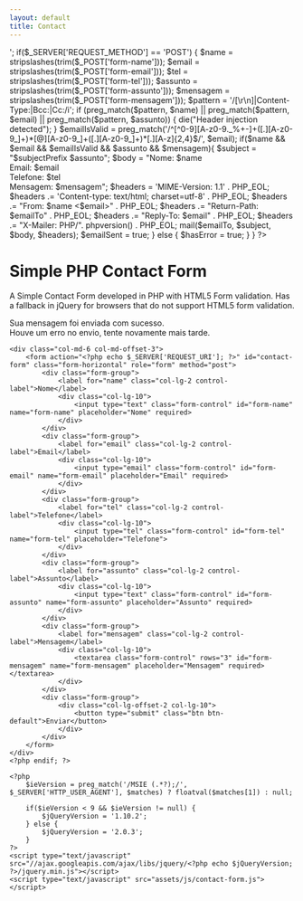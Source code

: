 ```yaml
---
layout: default
title: Contact
---
```

<?php
$subjectPrefix = '[Contato via Site]';
$emailTo = '<YOUR_EMAIL_HERE>';

if($_SERVER['REQUEST_METHOD'] == 'POST') {
    $name     = stripslashes(trim($_POST['form-name']));
    $email    = stripslashes(trim($_POST['form-email']));
    $tel      = stripslashes(trim($_POST['form-tel']));
    $assunto  = stripslashes(trim($_POST['form-assunto']));
    $mensagem = stripslashes(trim($_POST['form-mensagem']));
    $pattern  = '/[\r\n]|Content-Type:|Bcc:|Cc:/i';

    if (preg_match($pattern, $name) || preg_match($pattern, $email) || preg_match($pattern, $assunto)) {
        die("Header injection detected");
    }

    $emailIsValid = preg_match('/^[^0-9][A-z0-9._%+-]+([.][A-z0-9_]+)*[@][A-z0-9_]+([.][A-z0-9_]+)*[.][A-z]{2,4}$/', $email);

    if($name && $email && $emailIsValid && $assunto && $mensagem){
        $subject = "$subjectPrefix $assunto";
        $body = "Nome: $name <br /> Email: $email <br /> Telefone: $tel <br /> Mensagem: $mensagem";

        $headers  = 'MIME-Version: 1.1' . PHP_EOL;
        $headers .= 'Content-type: text/html; charset=utf-8' . PHP_EOL;
        $headers .= "From: $name <$email>" . PHP_EOL;
        $headers .= "Return-Path: $emailTo" . PHP_EOL;
        $headers .= "Reply-To: $email" . PHP_EOL;
        $headers .= "X-Mailer: PHP/". phpversion() . PHP_EOL;

        mail($emailTo, $subject, $body, $headers);
        $emailSent = true;

    } else {
        $hasError = true;
    }
}
?><!DOCTYPE html>
<html>
<head>
    <title>Simple PHP Contact Form</title>
    <meta name="viewport" content="width=device-width, initial-scale=1.0">
    <link href="//netdna.bootstrapcdn.com/bootstrap/3.0.0/css/bootstrap.min.css" rel="stylesheet" media="screen">
</head>
<body>
    <div class="jumbotron">
        <h1>Simple PHP Contact Form</h1>
        <p>A Simple Contact Form developed in PHP with HTML5 Form validation. Has a fallback in jQuery for browsers that do not support HTML5 form validation.</p>
    </div>
    <?php if(isset($emailSent) && $emailSent): ?>
        <div class="col-md-6 col-md-offset-3">
            <div class="alert alert-success text-center">Sua mensagem foi enviada com sucesso.</div>
        </div>
    <?php else: ?>
        <?php if(isset($hasError) && $hasError): ?>
        <div class="col-md-5 col-md-offset-4">
            <div class="alert alert-danger text-center">Houve um erro no envio, tente novamente mais tarde.</div>
        </div>
        <?php endif; ?>

    <div class="col-md-6 col-md-offset-3">
        <form action="<?php echo $_SERVER['REQUEST_URI']; ?>" id="contact-form" class="form-horizontal" role="form" method="post">
            <div class="form-group">
                <label for="name" class="col-lg-2 control-label">Nome</label>
                <div class="col-lg-10">
                    <input type="text" class="form-control" id="form-name" name="form-name" placeholder="Nome" required>
                </div>
            </div>
            <div class="form-group">
                <label for="email" class="col-lg-2 control-label">Email</label>
                <div class="col-lg-10">
                    <input type="email" class="form-control" id="form-email" name="form-email" placeholder="Email" required>
                </div>
            </div>
            <div class="form-group">
                <label for="tel" class="col-lg-2 control-label">Telefone</label>
                <div class="col-lg-10">
                    <input type="tel" class="form-control" id="form-tel" name="form-tel" placeholder="Telefone">
                </div>
            </div>
            <div class="form-group">
                <label for="assunto" class="col-lg-2 control-label">Assunto</label>
                <div class="col-lg-10">
                    <input type="text" class="form-control" id="form-assunto" name="form-assunto" placeholder="Assunto" required>
                </div>
            </div>
            <div class="form-group">
                <label for="mensagem" class="col-lg-2 control-label">Mensagem</label>
                <div class="col-lg-10">
                    <textarea class="form-control" rows="3" id="form-mensagem" name="form-mensagem" placeholder="Mensagem" required></textarea>
                </div>
            </div>
            <div class="form-group">
                <div class="col-lg-offset-2 col-lg-10">
                    <button type="submit" class="btn btn-default">Enviar</button>
                </div>
            </div>
        </form>
    </div>
    <?php endif; ?>

    <?php
        $ieVersion = preg_match('/MSIE (.*?);/', $_SERVER['HTTP_USER_AGENT'], $matches) ? floatval($matches[1]) : null;

        if($ieVersion < 9 && $ieVersion != null) {
            $jQueryVersion = '1.10.2';
        } else {
            $jQueryVersion = '2.0.3';
        }
    ?>
    <script type="text/javascript" src="//ajax.googleapis.com/ajax/libs/jquery/<?php echo $jQueryVersion; ?>/jquery.min.js"></script>
    <script type="text/javascript" src="assets/js/contact-form.js"></script>
</body>
</html>

